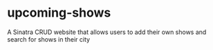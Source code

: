 # upcoming-shows
A Sinatra CRUD website that allows users to add their own shows and search for shows in their city
